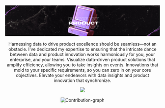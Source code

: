 ![Banner](Repository-Assests/Cover1.png) 
<div align="center">
Harnessing data to drive product excellence should be seamless—not an obstacle. I've dedicated my expertise to ensuring that the intricate dance between data and product innovation works harmoniously for you, your enterprise, and your teams.
Visualize data-driven product solutions that amplify efficiency, allowing you to take insights on events.
Innovations that mold to your specific requirements, so you can zero in on your core objectives.
Elevate your endeavors with data insights and product innovation that synchronize. 
<p align ="center">
<img src = "https://github.com/GyaneshSamanta/GyaneshSamanta/blob/output/github-contribution-grid-snake.gif"></center>
</p>

![Contribution-graph](https://github.com/GyaneshSamanta/GyaneshSamanta/blob/output/github-contribution-grid-snake-dark.svg)
